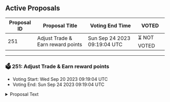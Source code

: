 ## Active Proposals

| Proposal ID | Proposal Title | Voting End Time | VOTED |
|-------------|----------------|-----------------|-------|
| 251 | Adjust Trade & Earn reward points | Sun Sep 24 2023 09:19:04 UTC | ⏳ NOT VOTED |

---

### 🗳 251: Adjust Trade & Earn reward points
- Voting Start: Wed Sep 20 2023 09:19:04 UTC
- Voting End: Sun Sep 24 2023 09:19:04 UTC

<details>
<summary>Proposal Text</summary>
 
This proposal, if passed, will adjust the Trade & Earn reward points for the epoch that ended on September 13.

The reward points for the following addresses will be adjusted to zero:

inj1un0lspqv2xsqcglvgn079n687zrdetrhwmxf0n

inj1eyv54halagn80kn22np3wu04deej85t8gafsuq

inj1l8qvl8hzujqkl2m4cfs6k9hgxvzu8ularqrx8w

inj1mqykgk8glnfevlu7xl0equkaq77djzm2n0g3zp

The community has presented evidence that these addresses have unfairly received Trade & Earn rewards through malicious behavior.

For more details, refer to the governance forum post: https://gov.injective.network/discussion/13264-adjust-trade-earn-reward-points

Disclaimer: I am a team member at Injective Labs.
</details>
